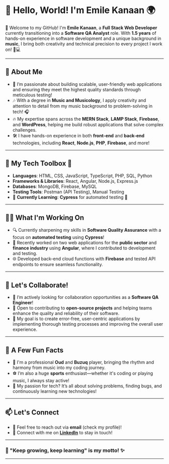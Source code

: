 # 👋 Hello, World! I'm Emile Kanaan 🌍

🎉 Welcome to my GitHub! I'm **Emile Kanaan**, a **Full Stack Web Developer** currently transitioning into a **Software QA Analyst** role. With **1.5 years** of hands-on experience in software development and a unique background in **music**, I bring both creativity and technical precision to every project I work on! 🎼💻

---

## 🚀 About Me

- 🔭 I’m passionate about building scalable, user-friendly web applications and ensuring they meet the highest quality standards through meticulous testing!  
- 🎶 With a degree in **Music and Musicology**, I apply creativity and attention to detail from my music background to problem-solving in tech! 🎧
- 🔥 My expertise spans across the **MERN Stack**, **LAMP Stack**, **Firebase**, and **WordPress**, helping me build robust applications that solve complex challenges.  
- 🛠️ I have hands-on experience in both **front-end** and **back-end** technologies, including **React**, **Node.js**, **PHP**, **Firebase**, and more!

---

## 🌟 My Tech Toolbox 🧰

- **Languages**: HTML, CSS, JavaScript, TypeScript, PHP, SQL, Python  
- **Frameworks & Libraries**: React, Angular, Node.js, Express.js  
- **Databases**: MongoDB, Firebase, MySQL  
- **Testing Tools**: Postman (API Testing), Manual Testing  
- 🌱 **Currently Learning**: **Cypress** for automated testing 🧪

---

## 🧑‍💻 What I'm Working On

- 🔍 Currently sharpening my skills in **Software Quality Assurance** with a focus on **automated testing** using **Cypress**!  
- 💼 Recently worked on two web applications for the **public sector** and **finance industry** using **Angular**, where I contributed to development and testing.  
- 🌐 Developed back-end cloud functions with **Firebase** and tested API endpoints to ensure seamless functionality.  

---

## 🤝 Let's Collaborate!

- 💞️ I’m actively looking for collaboration opportunities as a **Software QA Engineer**!  
- 🌟 Open to contributing to **open-source projects** and helping teams enhance the quality and reliability of their software.  
- 🎯 My goal is to create error-free, user-centric applications by implementing thorough testing processes and improving the overall user experience.

---

## 🎵 A Few Fun Facts

- 🎸 I'm a professional **Oud** and **Buzuq** player, bringing the rhythm and harmony from music into my coding journey.  
- ⚽ I’m also a huge **sports** enthusiast—whether it's coding or playing music, I always stay active!  
- 🎯 My passion for tech? It’s all about solving problems, finding bugs, and continuously learning new technologies!  

---

## 📫 Let's Connect

- 📧 Feel free to reach out via **email** (check my profile)!  
- 🔗 Connect with me on [**LinkedIn**](https://www.linkedin.com/in/emilekanaan) to stay in touch!  

---

### 🌱 "Keep growing, keep learning" is my motto! ✨

---



<!---
emilekanaan/emilekanaan is a ✨ special ✨ repository because its `README.md` (this file) appears on your GitHub profile.
You can click the Preview link to take a look at your changes.
--->
